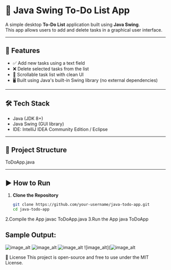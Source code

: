 # 📝 Java Swing To-Do List App

A simple desktop **To-Do List** application built using **Java Swing**.  
This app allows users to add and delete tasks in a graphical user interface.

---

## 🚀 Features

- ✅ Add new tasks using a text field
- ❌ Delete selected tasks from the list
- 📃 Scrollable task list with clean UI
- 🖥️ Built using Java's built-in Swing library (no external dependencies)

---

## 🛠️ Tech Stack

- Java (JDK 8+)
- Java Swing (GUI library)
- IDE: IntelliJ IDEA Community Edition / Eclipse

---

## 📂 Project Structure

ToDoApp.java


---

## ▶️ How to Run

1. **Clone the Repository**
   ```bash
   git clone https://github.com/your-username/java-todo-app.git
   cd java-todo-app
2.Compile the App
javac ToDoApp.java
3.Run the App
java ToDoApp

## Sample Output:
![image_alt](https://github.com/tanu-pande/To-Do-App/blob/641e777f39bb413e6b0eed631a2151355d97a3b5/Screenshot%202025-07-01%20180838.png)
![image_alt](https://github.com/tanu-pande/To-Do-App/blob/b8c262bb918a47318273ca7f9393e368785df107/Screenshot%202025-07-01%20181015.png)
![image_alt](https://github.com/tanu-pande/To-Do-App/blob/ac01821279bc9b0cc5c0ac6a3179571630e5352f/Screenshot%202025-07-01%20181024.png)
![image_alt](![image_alt](https://github.com/tanu-pande/To-Do-App/blob/60abd8f7ee391f461f6e1f2ece1b4923bc0c977d/Screenshot%202025-07-01%20181031.png)

📄 License
This project is open-source and free to use under the MIT License.

